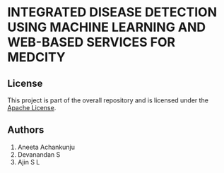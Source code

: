 # INTEGRATED DISEASE DETECTION USING MACHINE LEARNING AND WEB-BASED SERVICES FOR MEDCITY

## License

This project is part of the overall repository and is licensed under the [Apache License](../LICENSE).

## Authors

1. Aneeta Achankunju
2. Devanandan S
3. Ajin S L
